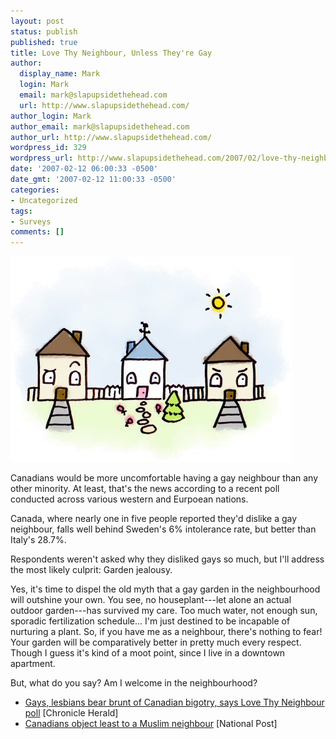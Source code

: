 ```yaml
---
layout: post
status: publish
published: true
title: Love Thy Neighbour, Unless They're Gay
author:
  display_name: Mark
  login: Mark
  email: mark@slapupsidethehead.com
  url: http://www.slapupsidethehead.com/
author_login: Mark
author_email: mark@slapupsidethehead.com
author_url: http://www.slapupsidethehead.com/
wordpress_id: 329
wordpress_url: http://www.slapupsidethehead.com/2007/02/love-thy-neighbour/
date: '2007-02-12 06:00:33 -0500'
date_gmt: '2007-02-12 11:00:33 -0500'
categories:
- Uncategorized
tags:
- Surveys
comments: []
---
```

![Gay Neighbour](/wp-content/media/2007/02/gay-neighbour.jpg)

Canadians would be more uncomfortable having a gay neighbour than any other minority. At least, that's the news according to a recent poll conducted across various western and Eurpoean nations.

Canada, where nearly one in five people reported they'd dislike a gay neighbour, falls well behind Sweden's 6% intolerance rate, but better than Italy's 28.7%.

Respondents weren't asked why they disliked gays so much, but I'll address the most likely culprit: Garden jealousy.

Yes, it's time to dispel the old myth that a gay garden in the neighbourhood will outshine your own. You see, no houseplant---let alone an actual outdoor garden---has survived my care. Too much water, not enough sun, sporadic fertilization schedule... I'm just destined to be incapable of nurturing a plant. So, if you have me as a neighbour, there's nothing to fear! Your garden will be comparatively better in pretty much every respect. Though I guess it's kind of a moot point, since I live in a downtown apartment.

But, what do you say? Am I welcome in the neighbourhood?

- [Gays, lesbians bear brunt of Canadian bigotry, says Love Thy Neighbour poll](http://thechronicleherald.ca/Metro/558500.html) [Chronicle Herald]
- [Canadians object least to a Muslim neighbour](http://www.canada.com/nationalpost/news/story.html?id=8f3f1110-fc7c-488c-b023-c55b12e7010f&k=19497) [National Post]
